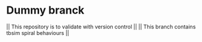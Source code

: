 # Dummy branck
|| This repository is to validate with version control ||
|| This branch contains tbsim spiral behaviours ||